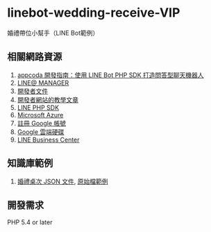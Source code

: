 linebot-wedding-receive-VIP
==

婚禮帶位小幫手（LINE Bot範例）

相關網路資源
--

1. [appcoda 開發指南：使用 LINE Bot PHP SDK 打造問答型聊天機器人](https://www.appcoda.com.tw/line-chatbot-sdk/)
2. [LINE@ MANAGER](https://admin-official.line.me/)
3. [開發者文件](https://devdocs.line.me/)
4. [開發者網站的教學文章](https://developers.line.me/messaging-api/getting-started)
5. [LINE PHP SDK](https://github.com/line/line-bot-sdk-php)
6. [Microsoft Azure](https://azure.microsoft.com/zh-tw/free/)
7. [註冊 Google 帳號](https://accounts.google.com/SignUp?hl=zh-TW)
8. [Google 雲端硬碟](https://drive.google.com/drive/)
9. [LINE Business Center](https://business.line.me/auth)

知識庫範例
--

1. [婚禮桌次 JSON 文件](https://spreadsheets.google.com/feeds/list/16uXte1K6TQWZeiR_X1OquJD98T6SuUNbgqLYfiid1fY/od6/public/values?alt=json), [原始檔範例](https://docs.google.com/spreadsheets/d/16uXte1K6TQWZeiR_X1OquJD98T6SuUNbgqLYfiid1fY/edit#gid=0)

開發需求
--

PHP 5.4 or later
